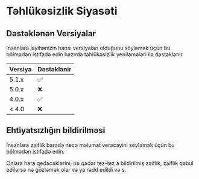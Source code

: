 # Təhlükəsizlik Siyasəti

## Dəstəklənən Versiyalar

İnsanlara layihənizin hansı versiyaları olduğunu söyləmək üçün bu bölmədən istifadə edin
hazırda təhlükəsizlik yeniləmələri ilə dəstəklənir.

| Versiya | Dəstəklənir |
| ------- | ------------------ |
| 5.1.x | :white_check_mark: |
| 5.0.x | :x: |
| 4.0.x | :white_check_mark: |
| < 4.0 | :x: |

## Ehtiyatsızlığın bildirilməsi

İnsanlara zəiflik barədə necə məlumat verəcəyini söyləmək üçün bu bölmədən istifadə edin.

Onlara hara gedəcəklərini, nə qədər tez-tez a
bildirilmiş zəiflik, zəiflik qəbul edilərsə nə gözləmək olar və ya
rədd edildi və s.

